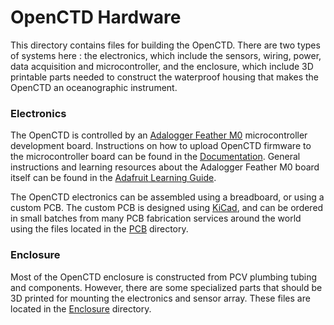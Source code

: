 # OpenCTD Hardware 

This directory contains files for building the OpenCTD. There are two types of
systems here : the electronics, which include the sensors, wiring, power, data
acquisition and microcontroller, and the enclosure, which include 3D printable
parts needed to construct the waterproof housing that makes the OpenCTD an
oceanographic instrument.

### Electronics

The OpenCTD is controlled by an [Adalogger Feather
M0](https://www.adafruit.com/product/2796) microcontroller development board.
Instructions on how to upload OpenCTD firmware to the microcontroller board can
be found in the [Documentation](../Documentation). General instructions and
learning resources about the Adalogger Feather M0 board itself can be found in
the [Adafruit Learning
Guide](https://learn.adafruit.com/adafruit-feather-m0-adalogger/).

The OpenCTD electronics can be assembled using a breadboard, or using a custom
PCB. The custom PCB is designed using [KiCad](https://www.kicad.org/), and can
be ordered in small batches from many PCB fabrication services around the world
using the files located in the [PCB](Electronics/PCB) directory.

### Enclosure

Most of the OpenCTD enclosure is constructed from PCV plumbing tubing and
components. However, there are some specialized parts that should be 3D printed
for mounting the electronics and sensor array. These files are located in the
[Enclosure](Enclosure/Models) directory.
